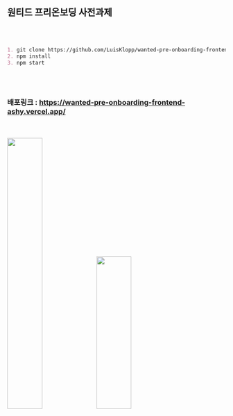 ## 원티드 프리온보딩 사전과제
<br>
<br>

```md
1. git clone https://github.com/LuisKlopp/wanted-pre-onboarding-frontend.git
2. npm install
3. npm start
```

<br>
<br>

### 배포링크 : https://wanted-pre-onboarding-frontend-ashy.vercel.app/

<br>
<br>

<img src= "https://user-images.githubusercontent.com/108189281/231074381-ccb6fb9c-2bb6-4ee4-8d83-984f206dd538.gif" width="40%" height="40%">
<img src= "https://user-images.githubusercontent.com/108189281/231075537-a71be786-9879-4925-8f2f-22ffb2ee6e13.gif" width="40%" height="30%">
